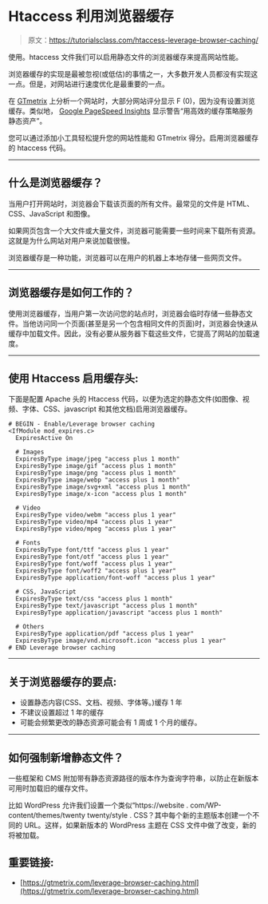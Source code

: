 # Htaccess 利用浏览器缓存

> 原文：<https://tutorialsclass.com/htaccess-leverage-browser-caching/>

使用。htaccess 文件我们可以启用静态文件的浏览器缓存来提高网站性能。

浏览器缓存的实现是最被忽视(或低估)的事情之一，大多数开发人员都没有实现这一点。但是，对网站进行速度优化是最重要的一点。

在 [GTmetrix](https://gtmetrix.com/) 上分析一个网站时，大部分网站评分显示 F (0)，因为没有设置浏览缓存。类似地， [Google PageSpeed Insights](https://developers.google.com/speed/pagespeed/insights/) 显示警告“用高效的缓存策略服务静态资产”。

您可以通过添加小工具轻松提升您的网站性能和 GTmetrix 得分。启用浏览器缓存的 htaccess 代码。

* * *

## 什么是浏览器缓存？

当用户打开网站时，浏览器会下载该页面的所有文件。最常见的文件是 HTML、CSS、JavaScript 和图像。

如果网页包含一个大文件或大量文件，浏览器可能需要一些时间来下载所有资源。这就是为什么网站对用户来说加载很慢。

浏览器缓存是一种功能，浏览器可以在用户的机器上本地存储一些网页文件。

* * *

## 浏览器缓存是如何工作的？

使用浏览器缓存，当用户第一次访问您的站点时，浏览器会临时存储一些静态文件。当他访问同一个页面(甚至是另一个包含相同文件的页面)时，浏览器会快速从缓存中加载文件。因此，没有必要从服务器下载这些文件，它提高了网站的加载速度。

* * *

## 使用 Htaccess 启用缓存头:

下面是配置 Apache 头的 Htaccess 代码，以便为选定的静态文件(如图像、视频、字体、CSS、javascript 和其他文档)启用浏览器缓存。

```
# BEGIN - Enable/Leverage browser caching
<IfModule mod_expires.c>
  ExpiresActive On

  # Images
  ExpiresByType image/jpeg "access plus 1 month"
  ExpiresByType image/gif "access plus 1 month"
  ExpiresByType image/png "access plus 1 month"
  ExpiresByType image/webp "access plus 1 month"
  ExpiresByType image/svg+xml "access plus 1 month"
  ExpiresByType image/x-icon "access plus 1 month"

  # Video
  ExpiresByType video/webm "access plus 1 year"
  ExpiresByType video/mp4 "access plus 1 year"
  ExpiresByType video/mpeg "access plus 1 year"

  # Fonts
  ExpiresByType font/ttf "access plus 1 year"
  ExpiresByType font/otf "access plus 1 year"
  ExpiresByType font/woff "access plus 1 year"
  ExpiresByType font/woff2 "access plus 1 year"
  ExpiresByType application/font-woff "access plus 1 year"

  # CSS, JavaScript
  ExpiresByType text/css "access plus 1 month"
  ExpiresByType text/javascript "access plus 1 month"
  ExpiresByType application/javascript "access plus 1 month"

  # Others
  ExpiresByType application/pdf "access plus 1 year"
  ExpiresByType image/vnd.microsoft.icon "access plus 1 year"
# END Leverage browser caching
```

* * *

## 关于浏览器缓存的要点:

*   设置静态内容(CSS、文档、视频、字体等。)缓存 1 年
*   不建议设置超过 1 年的缓存
*   可能会频繁更改的静态资源可能会有 1 周或 1 个月的缓存。

* * *

## 如何强制新增静态文件？

一些框架和 CMS 附加带有静态资源路径的版本作为查询字符串，以防止在新版本可用时加载旧的缓存文件。

比如 WordPress 允许我们设置一个类似“https://website . com/WP-content/themes/twenty twenty/style . CSS？其中每个新的主题版本创建一个不同的 URL。这样，如果新版本的 WordPress 主题在 CSS 文件中做了改变，新的将被加载。

## 重要链接:

*   [https://gtmetrix.com/leverage-browser-caching.html](https://gtmetrix.com/leverage-browser-caching.html)